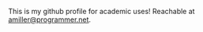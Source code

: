 This is my github profile for academic uses!
Reachable at amiller@programmer.net.

<!---
amilqm/amilqm is a ✨ special ✨ repository because its `README.md` (this file) appears on your GitHub profile.
You can click the Preview link to take a look at your changes.
--->
